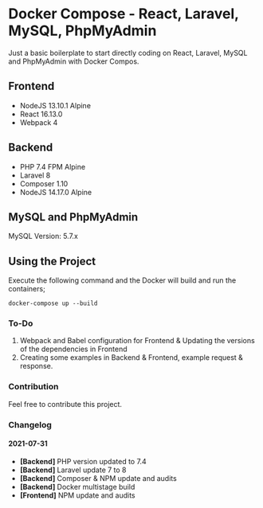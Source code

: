 # Docker Compose - React, Laravel, MySQL, PhpMyAdmin
Just a basic boilerplate to start directly coding on React, Laravel, MySQL and PhpMyAdmin with Docker Compos.

## Frontend
- NodeJS 13.10.1 Alpine
- React 16.13.0
- Webpack 4

## Backend
- PHP 7.4 FPM Alpine
- Laravel 8
- Composer 1.10
- NodeJS 14.17.0 Alpine

## MySQL and PhpMyAdmin

MySQL Version: 5.7.x

## Using the Project

Execute the following command and the Docker will build and run the containers;

```
docker-compose up --build
```

### To-Do

1. Webpack and Babel configuration for Frontend & Updating the versions of the dependencies in Frontend
2. Creating some examples in Backend & Frontend, example request & response.

### Contribution

Feel free to contribute this project.

### Changelog

#### 2021-07-31
- **[Backend]** PHP version updated to 7.4
- **[Backend]** Laravel update 7 to 8
- **[Backend]** Composer & NPM update and audits
- **[Backend]** Docker multistage build
- **[Frontend]** NPM update and audits
